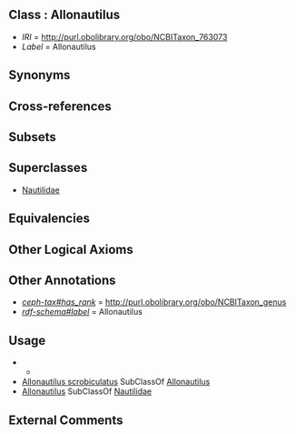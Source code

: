
## Class : Allonautilus

 * *IRI* = http://purl.obolibrary.org/obo/NCBITaxon_763073
 * *Label* = Allonautilus

## Synonyms


## Cross-references


## Subsets


## Superclasses

 * [Nautilidae](../../NCBITaxon/71/NCBITaxon_34571.md)

## Equivalencies


## Other Logical Axioms


## Other Annotations

 * *[ceph-tax#has_rank](../../ceph-tax#has/nk/ceph-tax#has_rank.md)* = http://purl.obolibrary.org/obo/NCBITaxon_genus
 * *[rdf-schema#label](../../el/rdf-schema#label.md)* = Allonautilus

## Usage

 * -
 * [Allonautilus scrobiculatus](../../NCBITaxon/75/NCBITaxon_34575.md) SubClassOf [Allonautilus](../../NCBITaxon/73/NCBITaxon_763073.md)
 * [Allonautilus](../../NCBITaxon/73/NCBITaxon_763073.md) SubClassOf [Nautilidae](../../NCBITaxon/71/NCBITaxon_34571.md)

## External Comments

